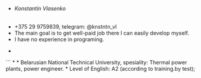* ###### Konstantin Vlasenko
* +375 29 9759839, telegram: @knstntn_vl
* The main goal is to get well-paid job there I can easily develop myself.
* I have no experience in programing.
* ``` 
<!DOCTYPE html> 
<HTML> 
        <HEAD> 
            <META charset="utf-8"> 
            <TITLE>1</TITLE> 
        </HEAD> 
        <BODY> 
<script src="firststeps.js"></script>
        </BODY> 
</HTML> 
``` 
* 
* Belarusian National Technical University, spesiality: Thermal power plants, power engineer.
* Level of English: A2 (according to training.by test);